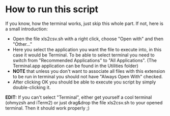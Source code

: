 # How to run this script

If you know, how the terminal works, just skip this whole part. If not, here is a small introduction:
* Open the file xls2csv.sh with a right click, choose "Open with" and then "Other..."
* Here you select the application you want the file to execute into, in this case it would be Terminal. To be able to select terminal you need to switch from "Recommended Applications" to "All Applications". (The Terminal.app application can be found in the Utilities folder)
* **NOTE** that unless you don't want to associate all files with this extension to be run in terminal you should not have "Always Open With" checked.
* After clicking OK you should be able to execute you script by simply double-clicking it.


**EDIT:**
If you can't select "Terminal", either get yourself a cool terminal (ohmyzsh and iTerm2) or just drag&drop the file xls2csv.sh to your opened terminal. Then it should work properly ;)
